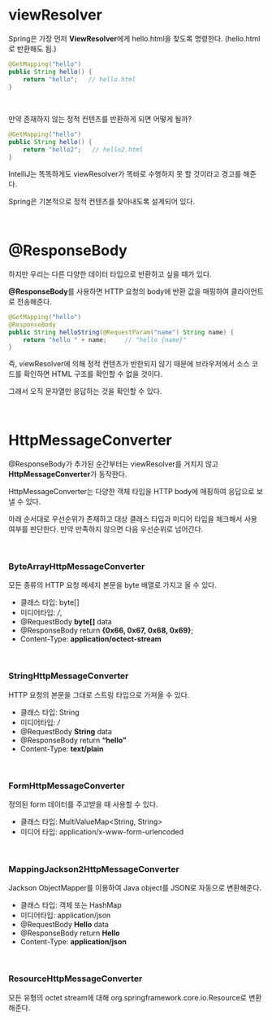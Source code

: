 # viewResolver

Spring은 가장 먼저 **ViewResolver**에게 hello.html을 찾도록 명령한다. (hello.html로 반환해도 됨.)

```java
@GetMapping("hello")
public String hello() {
    return "hello";   // hello.html
}
```

&nbsp;

만약 존재하지 않는 정적 컨텐츠를 반환하게 되면 어떻게 될까?

```java
@GetMapping("hello")
public String hello() {
    return "hello2";   // hello2.html
}
```

IntelliJ는 똑똑하게도 viewResolver가 똑바로 수행하지 못 할 것이라고 경고를 해준다.

Spring은 기본적으로 정적 컨텐츠를 찾아내도록 설계되어 있다.

&nbsp;

# @ResponseBody

하지만 우리는 다른 다양한 데이터 타입으로 반환하고 싶을 때가 있다.

**@ResponseBody**를 사용하면 HTTP 요청의 body에 반환 값을 매핑하여 클라이언트로 전송해준다.

```java
@GetMapping("hello")
@ResponseBody
public String helloString(@RequestParam("name") String name) {
    return "hello " + name;     // "hello {name}"
}
```

즉, viewResolver에 의해 정적 컨텐츠가 반한되지 않기 때문에 브라우저에서 소스 코드를 확인하면 HTML 구조를 확인할 수 없을 것이다. 

그래서 오직 문자열만 응답하는 것을 확인할 수 있다.

&nbsp;

# HttpMessageConverter

@ResponseBody가 추가된 순간부터는 viewResolver를 거치지 않고 **HttpMessageConverter**가 동작한다.

HttpMessageConverter는 다양한 객체 타입을 HTTP body에 매핑하여 응답으로 보낼 수 있다.

아래 순서대로 우선순위가 존재하고 대상 클래스 타입과 미디어 타입을 체크해서 사용 여부를 판단한다. 만약 만족하지 않으면 다음 우선순위로 넘어간다.

&nbsp;

### ByteArrayHttpMessageConverter

모든 종류의 HTTP 요청 메세지 본문을 byte 배열로 가지고 올 수 있다.

- 클래스 타입: byte[]
- 미디어타입: */*,
- @RequestBody **byte[]** data
- @ResponseBody return **{0x66, 0x67, 0x68, 0x69}**;
- Content-Type: **application/octect-stream**

&nbsp;

### StringHttpMessageConverter

HTTP 요청의 본문을 그대로 스트링 타입으로 가져올 수 있다.

- 클래스 타입: String
- 미디어타입: */*
- @RequestBody **String** data
- @ResponseBody return **“hello”**
- Content-Type: **text/plain**

&nbsp;

### FormHttpMessageConverter

정의된 form 데이터를 주고받을 때 사용할 수 있다.

- 클래스 타입: MultiValueMap<String, String>
- 미디어 타입: application/x-www-form-urlencoded

&nbsp;

### MappingJackson2HttpMessageConverter

Jackson ObjectMapper를 이용하여 Java object를 JSON로 자동으로 변환해준다.

- 클래스 타입: 객체 또는 HashMap
- 미디어타입: application/json
- @RequestBody **Hello** data
- @ResponseBody return **Hello**
- Content-Type: **application/json**

&nbsp;

### ResourceHttpMessageConverter

모든 유형의 octet stream에 대해 org.springframework.core.io.Resource로 변환해준다.